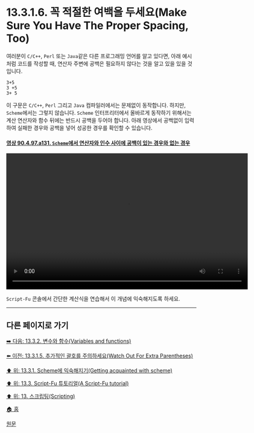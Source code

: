 # 13.3.1.6. 꼭 적절한 여백을 두세요(Make Sure You Have The Proper Spacing, Too)
여러분이 `C/C++`, `Perl` 또는 `Java`같은 다른 프로그래밍 언어를 알고 있다면, 아래 예시처럼 코드를 작성할 때, 연산자 주변에 공백은 필요하지 않다는 것을 알고 있을 있을 것입니다. 

```
3+5
3 +5
3+ 5
```

이 구문은 `C/C++`, `Perl` 그리고 `Java` 컴파일러에서는 문제없이 동작합니다. 하지만, `Scheme`에서는 그렇지 않습니다. `Scheme` 인터프리터에서 올바르게 동작하기 위해서는 계산 연산자와 함수 뒤에는 반드시 공백을 두어야 합니다. 아래 영상에서 공백없이 입력하여 실패한 경우와 공백을 넣어 성공한 경우를 확인할 수 있습니다.

<a id="90-04-97-a131"></a>

#### [영상 90.4.97.a131. `Scheme`에서 연산자와 인수 사이에 공백이 있는 경우와 없는 경우](./90-04-0097-script_fu_console.md#90-04-97-a131)
<video controls="controls" width="640" height="360" src="https://github.com/wonder13662/gimp/assets/15767104/d21e7c38-0d19-4c53-842d-7859d45544d6"></video>

`Script-Fu` 콘솔에서 간단한 계산식을 연습해서 이 개념에 익숙해지도록 하세요.

***

## 다른 페이지로 가기

[➡️ 다음: 13.3.2. 변수와 함수(Variables and functions)](./13-03-02-00-variables-and-functions.md)

[⬅️ 이전: 13.3.1.5. 추가적인 괄호를 주의하세요(Watch Out For Extra Parentheses)](./13-03-01-05-watch_out_for_extra_parentheses.md)

[⬆️ 위: 13.3.1. Scheme에 익숙해지기(Getting acquainted with scheme)](./13-03-01-00-getting-acquainted-with-scheme.md)

[⬆️ 위: 13.3. Script-Fu 튜토리얼(A Script-Fu tutorial)](./13-03-00-a-script-fu-tutorial.md)

[⬆️ 위: 13. 스크립팅(Scripting)](./13-00-scripting.md)

[🏠 홈](./00-home.md)

[원문](https://docs.gimp.org/2.10/ko/gimp-using-script-fu-tutorial.html#idm9642)
